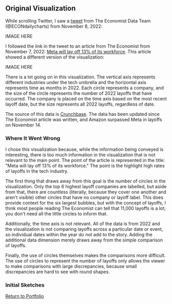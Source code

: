 ## Original Visualization

While scrolling Twitter, I saw a [tweet](https://twitter.com/ECONdailycharts/status/1589981363666558977?s=20&t=Bb6CQG6eA0rLbPP7uwkYBA) from The Economist Data Team (@ECONdailycharts) from November 8, 2022:

IMAGE HERE

I followed the link in the tweet to an article from The Economist from November 7, 2022: [Meta will lay off 13% of its workforce](https://www.economist.com/graphic-detail/2022/11/07/meta-will-lay-off-13-of-its-workforce?utm_medium=social-media.content.np&utm_source=twitter&utm_campaign=editorial-social&utm_content=discovery.content&%3Ffsrc%3Dscn%2F=tw%2Fdc). This article showed a different version of the visualization:

IMAGE HERE

There is a lot going on in this visualization. The vertical axis represents different industries under the tech umbrella and the horizontal axis represents time as months in 2022. Each circle represents a company, and the size of the circle represents the number of 2022 layoffs that have occurred. The company is placed on the time axis based on the most recent layoff date, but the size represents all 2022 layoffs, regardless of date. 

The source of this data is [Crunchbase](https://news.crunchbase.com/startups/tech-layoffs-2022/). The data has been updated since The Economist article was written, and Amazon surpassed Meta in layoffs on November 14.

### Where It Went Wrong

I chose this visualization because, while the information being conveyed is interesting, there is too much information in the visualization that is not relevant to the main point. The point of the article is represented in the title: "Meta will lay off 13% of its workforce." The point is the highlight high rates of layoffs in the tech industry. 

The first thing that draws away from this goal is the number of circles in the visualization. Only the top 6 highest layoff companies are labelled, but aside from that, there are countless (literally, because they cover one another and aren't visible) other circles that have no company or layoff label. This does provide context for the six largest bubbles, but with the concept of layoffs, I think most people reading The Economist can tell that 11,000 layoffs is a lot; you don't need all the little circles to inform that.

Additionally, the time axis is not relevant. All of the data is from 2022 and the visualization is not comparing layoffs across a particular date or event, so individual dates within the year do not add to the story. Adding the additional data dimension merely draws away from the simple comparison of layoffs. 

Finally, the use of circles themselves makes the comparisons more difficult. The use of circles to represent the number of layoffs only allows the viewer to make comparisons with large discrepancies, because small discrepancies are hard to see with round shapes. 

### Initial Sketches



[Return to Portfolio](https://taypopp.github.io/Popp-Portfolio)
